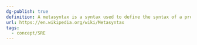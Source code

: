 ```yaml
---
dg-publish: true
definition: A metasyntax is a syntax used to define the syntax of a programming language or formal language. It describes the allowable structure and composition of phrases and sentences of a metalanguage,
url: https://en.wikipedia.org/wiki/Metasyntax
tags:
  - concept/SRE
---
```

